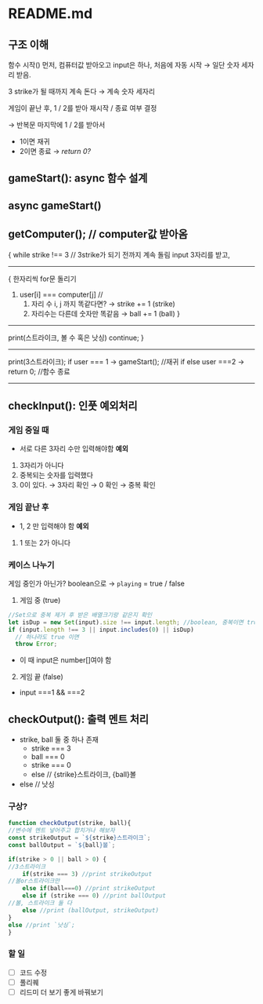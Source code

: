 # README.md

## 구조 이해

함수 시작()
먼저, 컴퓨터값 받아오고
input은 하나,
처음에 자동 시작 → 일단 숫자 세자리 받음.

3 strike가 될 때까지 계속 돈다 → 계속 숫자 세자리

게임이 끝난 후, 1 / 2를 받아 재시작 / 종료 여부 결정

→ 반복문 마지막에 1 / 2를 받아서

- 1이면 재귀
- 2이면 종료 → _return 0?_

## gameStart(): async 함수 설계

## async gameStart()

## getComputer(); // computer값 받아옴

{ while strike !== 3 // 3strike가 되기 전까지 계속 돌림
input 3자리를 받고,

---

{ 한자리씩 for문 돌리기

1. user[i] === computer[j] //
   1. 자리 수 i, j 까지 똑같다면?
      → strike += 1 (strike)
   2. 자리수는 다른데 숫자만 똑같음
      → ball += 1 (ball)
      }

---

print(스트라이크, 볼 수 혹은 낫싱)
continue;
}

---

print(3스트라이크);
if user === 1
→ gameStart(); //재귀
if else user ===2
→ return 0; //함수 종료

---

## checkInput(): 인풋 예외처리

### 게임 중일 때

- 서로 다른 3자리 수만 입력해야함
  **예외**

1. 3자리가 아니다
2. 중복되는 숫자를 입력했다
3. 0이 있다.
   → 3자리 확인 → 0 확인 → 중복 확인

### 게임 끝난 후

- 1, 2 만 입력해야 함
  **예외**

1. 1 또는 2가 아니다

### 케이스 나누기

게임 중인가 아닌가? boolean으로
→ `playing` = true / false

1. 게임 중 (true)

```jsx
//Set으로 중복 제거 후 받은 배열크기랑 같은지 확인
let isDup = new Set(input).size !== input.length; //boolean, 중복이면 true
if (input.length !== 3 || input.includes(0) || isDup)
  // 하나라도 true 이면
  throw Error;
```

- 이 때 input은 number[]여야 함

2. 게임 끝 (false)

- input ===1 && ===2

## checkOutput(): 출력 멘트 처리

- strike, ball 둘 중 하나 존재
  - strike === 3
  - ball === 0
  - strike === 0
  - else // {strike}스트라이크, {ball}볼
- else // 낫싱

### 구상?

```jsx
function checkOutput(strike, ball){
//변수에 멘트 넣어주고 합치거나 해보자
const strikeOutput = `${strike}스트라이크`;
const ballOutput = `${ball}볼`;

if(strike > 0 || ball > 0) {
//3스트라이크
	if(strike === 3) //print strikeOutput
//볼or스트라이크만
	else if(ball===0) //print strikeOutput
	else if (strike === 0) //print ballOutput
//볼, 스트라이크 둘 다
	else //print (ballOutput, strikeOutput)
}
else //print `낫싱`;
}
```

### 할 일

- [ ] 코드 수정
- [ ] 풀리퀘
- [ ] 리드미 더 보기 좋게 바꿔보기
